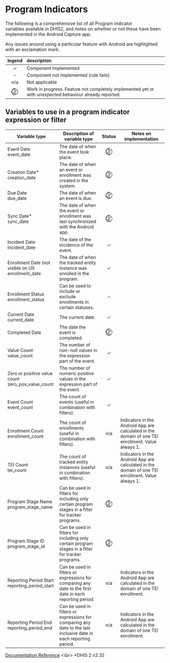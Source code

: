 # Program Indicators

The following is a comprehensive list of all Program indicator variables available in DHIS2, and notes on whether or not these have been implemented in the Android Capture app.

Any issues around using a particular feature with Android are highlighted with an exclamation mark.

|legend|description|
|:--:|:------|
|✓|Component implemented|
|&ndash;|Component not implemented (rule fails) |
|n/a|Not applicable|
|![](resources/images/image3_icon.png)|Work in progress. Feature not completely implemented yet or with unexpected behaviour already reported.|

## Variables to use in a program indicator expression or filter
| Variable type| Description of variable type|Status|Notes on implementation|
|-|---|:-:|---|
|Event Date<br/>event_date|The date of when the event took place.|![](resources/images/image3_icon.png)||
|Creation Date\*<br/>creation_date|The date of when an event or enrollment was created in the system.|![](resources/images/image3_icon.png)||
|Due Date<br/>due_date|The date of when an event is due.|![](resources/images/image3_icon.png)||
|Sync Date\*<br/>sync_date|The date of when the event or enrollment was last synchronized with the Android app.|![](resources/images/image3_icon.png)||
|Incident Date<br/>incident_date|The date of the incidence of the event.|✓||
|Enrollment Date (not visible on UI)<br/>enrollment_date|The date of when the tracked entity instance was enrolled in the program.|✓||
|Enrollment Status<br/>enrollment_status|Can be used to include or exclude enrollments in certain statuses.|&ndash;||
|Current Date<br/>current_date|The current date.|✓||
|Completed Date|The date the event is completed.|![](resources/images/image3_icon.png)||
|Value Count<br/>value_count|The number of non-null values in the expression part of the event.|✓||
|Zero or positive value count<br/>zero_pos_value_count|The number of numeric positive values in the expression part of the event.|✓||
|Event Count<br/>event_count|The count of events (useful in combination with filters).|✓||
|Enrollment Count<br/>enrollment_count|The count of enrollments (useful in combination with filters).|n/a|Indicators in the Android App are calculated in the domain of one TEI enrollment. Value always 1.||
|TEI Count<br/>tei_count|The count of tracked entity instances (useful in combination with filters).|n/a|Indicators in the Android App are calculated in the domain of one TEI enrollment. Value always 1.||
|Program Stage Name<br/>program_stage_name|Can be used in filters for including only certain program stages in a filter for tracker programs.|![](resources/images/image3_icon.png)||
|Program Stage ID<br/>program_stage_id|Can be used in filters for including only certain program stages in a filter for tracker programs.|![](resources/images/image3_icon.png)||
|Reporting Period Start<br/>reporting_period_start|Can be used in filters or expressions for comparing any date to the first date in each reporting period.|n/a|Indicators in the Android App are calculated in the domain of one TEI enrollment.||
|Reporting Period End<br/>reporting_period_end|Can be used in filters or expressions for comparing any date to the last inclusive date in each reporting period.|n/a|Indicators in the Android App are calculated in the domain of one TEI enrollment.||

[Documentation Reference](https://www.google.com/url?q=https://docs.dhis2.org/master/en/user/html/configure_program_indicator.html%23program_indicator_functions_variables_operators&sa=D&ust=1557433016643000)
<\br>
\*DHIS 2 v2.32
